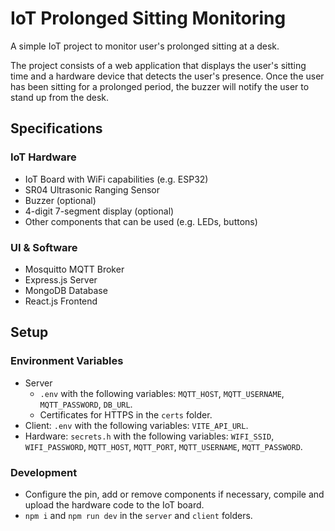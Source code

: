 # IoT Prolonged Sitting Monitoring

A simple IoT project to monitor user's prolonged sitting at a desk.

The project consists of a web application that displays the user's sitting time and a hardware device that detects the user's presence. Once the user has been sitting for a prolonged period, the buzzer will notify the user to stand up from the desk.

## Specifications

### IoT Hardware
- IoT Board with WiFi capabilities (e.g. ESP32)
- SR04 Ultrasonic Ranging Sensor
- Buzzer (optional)
- 4-digit 7-segment display (optional)
- Other components that can be used (e.g. LEDs, buttons)

### UI & Software
- Mosquitto MQTT Broker
- Express.js Server
- MongoDB Database
- React.js Frontend

## Setup

### Environment Variables

* Server
  * `.env` with the following variables: `MQTT_HOST`, `MQTT_USERNAME`, `MQTT_PASSWORD`, `DB_URL`.
  * Certificates for HTTPS in the `certs` folder.
* Client: `.env` with the following variables: `VITE_API_URL`.
* Hardware: `secrets.h` with the following variables: `WIFI_SSID`, `WIFI_PASSWORD`, `MQTT_HOST`, `MQTT_PORT`, `MQTT_USERNAME`, `MQTT_PASSWORD`.

### Development
* Configure the pin, add or remove components if necessary, compile and upload the hardware code to the IoT board.
* `npm i` and `npm run dev` in the `server` and `client` folders.

